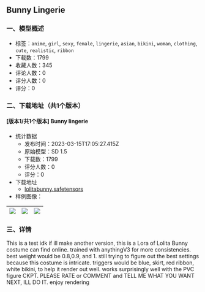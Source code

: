 ## Bunny Lingerie 
### 一、模型概述

- 标签：`anime`, `girl`, `sexy`, `female`, `lingerie`, `asian`, `bikini`, `woman`, `clothing`, `cute`, `realistic`, `ribbon`
- 下载数：1799
- 收藏人数：345
- 评论人数：0
- 评分人数：0
- 评分：0

### 二、下载地址（共1个版本）

#### [版本1/共1个版本] Bunny lingerie

- 统计数据
  - 发布时间：2023-03-15T17:05:27.415Z
  - 原始模型：SD 1.5
  - 下载数：1799
  - 评分人数：0
  - 评分：0
- 下载地址
  - [lolitabunny.safetensors](https://civitai.com/api/download/models/23415)
- 样例图像：

| <img src="https://image.civitai.com/xG1nkqKTMzGDvpLrqFT7WA/3e28b838-5f46-4b3b-3845-b570f239a100/width=450/254062.jpeg" /> | <img src="https://image.civitai.com/xG1nkqKTMzGDvpLrqFT7WA/7ce8648a-f338-4814-0082-c5d1ac1fab00/width=450/253971.jpeg" /> | <img src="https://image.civitai.com/xG1nkqKTMzGDvpLrqFT7WA/270138c4-7b9c-495c-5015-617c113cbd00/width=450/253972.jpeg" /> |
| ---- | ---- | ---- |


### 三、详情
<p>This is a test idk if ill make another version, this is a Lora of Lolita Bunny costume can find online. trained with anythingV3 for more consistencies. best weight would be 0.8,0.9, and 1. still trying to figure out the best settings because this costume is intricate. triggers would be blue, skirt, red ribbon, white bikini, to help it render out well. works surprisingly well with the PVC figure CKPT. PLEASE RATE or COMMENT and TELL ME WHAT YOU WANT NEXT, ILL DO IT. enjoy rendering</p>